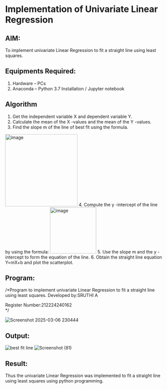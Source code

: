 # Implementation of Univariate Linear Regression
## AIM:
To implement univariate Linear Regression to fit a straight line using least squares.

## Equipments Required:
1. Hardware – PCs
2. Anaconda – Python 3.7 Installation / Jupyter notebook

## Algorithm
1. Get the independent variable X and dependent variable Y.
2. Calculate the mean of the X -values and the mean of the Y -values.
3. Find the slope m of the line of best fit using the formula. 
<img width="231" alt="image" src="https://user-images.githubusercontent.com/93026020/192078527-b3b5ee3e-992f-46c4-865b-3b7ce4ac54ad.png">
4. Compute the y -intercept of the line by using the formula:
<img width="148" alt="image" src="https://user-images.githubusercontent.com/93026020/192078545-79d70b90-7e9d-4b85-9f8b-9d7548a4c5a4.png">
5. Use the slope m and the y -intercept to form the equation of the line.
6. Obtain the straight line equation Y=mX+b and plot the scatterplot.

## Program:

/*Program to implement univariate Linear Regression to fit a straight line using least squares.
Developed by:SRUTHI A

Register Number:212224240162  
*/

![Screenshot 2025-03-06 230444](https://github.com/user-attachments/assets/5a8490a0-7857-419b-b235-03d560b3be41)



## Output:
![best fit line](sam.png)
![Screenshot (81)](https://github.com/user-attachments/assets/70985d72-0b56-46c0-9085-1418b1f8df55)



## Result:
Thus the univariate Linear Regression was implemented to fit a straight line using least squares using python programming.
